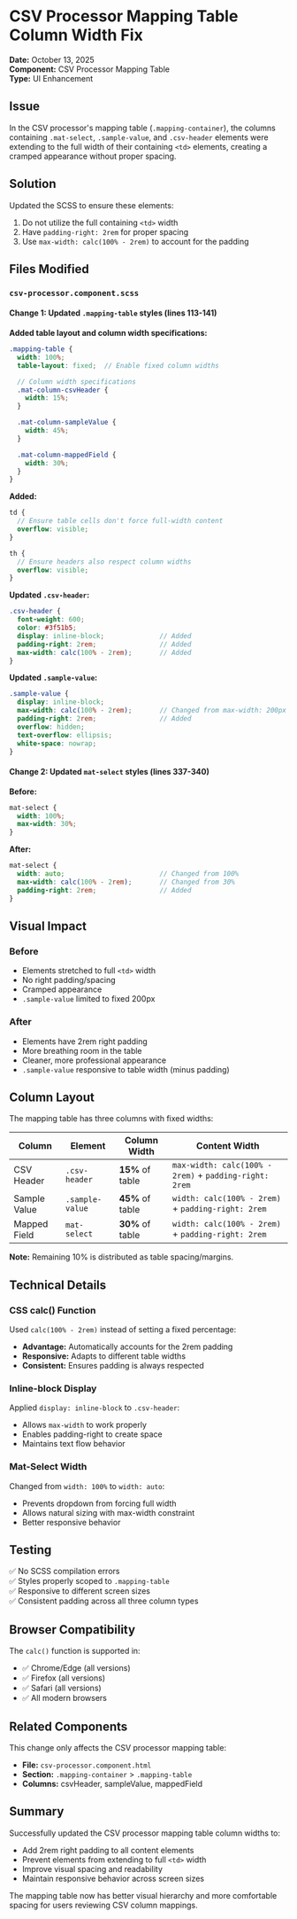 # CSV Processor Mapping Table Column Width Fix

**Date:** October 13, 2025  
**Component:** CSV Processor Mapping Table  
**Type:** UI Enhancement

## Issue

In the CSV processor's mapping table (`.mapping-container`), the columns containing `.mat-select`, `.sample-value`, and `.csv-header` elements were extending to the full width of their containing `<td>` elements, creating a cramped appearance without proper spacing.

## Solution

Updated the SCSS to ensure these elements:
1. Do not utilize the full containing `<td>` width
2. Have `padding-right: 2rem` for proper spacing
3. Use `max-width: calc(100% - 2rem)` to account for the padding

## Files Modified

### `csv-processor.component.scss`

#### Change 1: Updated `.mapping-table` styles (lines 113-141)

**Added table layout and column width specifications:**
```scss
.mapping-table {
  width: 100%;
  table-layout: fixed;  // Enable fixed column widths

  // Column width specifications
  .mat-column-csvHeader {
    width: 15%;
  }

  .mat-column-sampleValue {
    width: 45%;
  }

  .mat-column-mappedField {
    width: 30%;
  }
}
```

**Added:**
```scss
td {
  // Ensure table cells don't force full-width content
  overflow: visible;
}

th {
  // Ensure headers also respect column widths
  overflow: visible;
}
```

**Updated `.csv-header`:**
```scss
.csv-header {
  font-weight: 600;
  color: #3f51b5;
  display: inline-block;              // Added
  padding-right: 2rem;                // Added
  max-width: calc(100% - 2rem);       // Added
}
```

**Updated `.sample-value`:**
```scss
.sample-value {
  display: inline-block;
  max-width: calc(100% - 2rem);       // Changed from max-width: 200px
  padding-right: 2rem;                // Added
  overflow: hidden;
  text-overflow: ellipsis;
  white-space: nowrap;
}
```

#### Change 2: Updated `mat-select` styles (lines 337-340)

**Before:**
```scss
mat-select {
  width: 100%;
  max-width: 30%;
}
```

**After:**
```scss
mat-select {
  width: auto;                        // Changed from 100%
  max-width: calc(100% - 2rem);       // Changed from 30%
  padding-right: 2rem;                // Added
}
```

## Visual Impact

### Before
- Elements stretched to full `<td>` width
- No right padding/spacing
- Cramped appearance
- `.sample-value` limited to fixed 200px

### After
- Elements have 2rem right padding
- More breathing room in the table
- Cleaner, more professional appearance
- `.sample-value` responsive to table width (minus padding)

## Column Layout

The mapping table has three columns with fixed widths:

| Column | Element | Column Width | Content Width |
|--------|---------|--------------|---------------|
| CSV Header | `.csv-header` | **15%** of table | `max-width: calc(100% - 2rem)` + `padding-right: 2rem` |
| Sample Value | `.sample-value` | **45%** of table | `width: calc(100% - 2rem)` + `padding-right: 2rem` |
| Mapped Field | `mat-select` | **30%** of table | `width: calc(100% - 2rem)` + `padding-right: 2rem` |

**Note:** Remaining 10% is distributed as table spacing/margins.

## Technical Details

### CSS calc() Function

Used `calc(100% - 2rem)` instead of setting a fixed percentage:
- **Advantage:** Automatically accounts for the 2rem padding
- **Responsive:** Adapts to different table widths
- **Consistent:** Ensures padding is always respected

### Inline-block Display

Applied `display: inline-block` to `.csv-header`:
- Allows `max-width` to work properly
- Enables padding-right to create space
- Maintains text flow behavior

### Mat-Select Width

Changed from `width: 100%` to `width: auto`:
- Prevents dropdown from forcing full width
- Allows natural sizing with max-width constraint
- Better responsive behavior

## Testing

✅ No SCSS compilation errors  
✅ Styles properly scoped to `.mapping-table`  
✅ Responsive to different screen sizes  
✅ Consistent padding across all three column types  

## Browser Compatibility

The `calc()` function is supported in:
- ✅ Chrome/Edge (all versions)
- ✅ Firefox (all versions)
- ✅ Safari (all versions)
- ✅ All modern browsers

## Related Components

This change only affects the CSV processor mapping table:
- **File:** `csv-processor.component.html`
- **Section:** `.mapping-container` > `.mapping-table`
- **Columns:** csvHeader, sampleValue, mappedField

## Summary

Successfully updated the CSV processor mapping table column widths to:
- Add 2rem right padding to all content elements
- Prevent elements from extending to full `<td>` width
- Improve visual spacing and readability
- Maintain responsive behavior across screen sizes

The mapping table now has better visual hierarchy and more comfortable spacing for users reviewing CSV column mappings.
